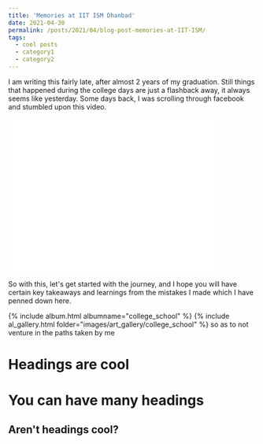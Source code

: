```yaml
---
title: 'Memories at IIT ISM Dhanbad'
date: 2021-04-30
permalink: /posts/2021/04/blog-post-memories-at-IIT-ISM/
tags:
  - cool posts
  - category1
  - category2
---
```


I am writing this fairly late, after almost 2 years of my graduation. Still things that happened during the college days are just a flashback away, it always seems like yesterday. Some days back, I was scrolling through facebook and stumbled upon this video.
<iframe width="420" height="315" src="../videos/upsanddowns.mp4" frameborder="0"></iframe>

So with this, let's get started with the journey, and I hope you will have certain key takeaways and learnings from the mistakes I made which I have penned down here. 

{% include album.html albumname="college_school" %}
{% include al_gallery.html folder="images/art_gallery/college_school" %}
so as to not venture in the paths taken by me 


Headings are cool
======

You can have many headings
======

Aren't headings cool?
------
